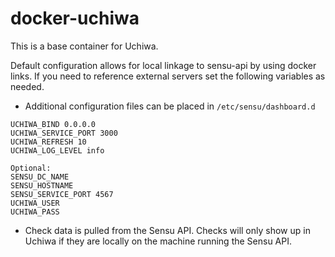 docker-uchiwa
============

This is a base container for Uchiwa. 

Default configuration allows for local linkage to sensu-api by using docker links.  If you need to reference external servers set the following variables as needed.

* Additional configuration files can be placed in ```/etc/sensu/dashboard.d```

```    
UCHIWA_BIND 0.0.0.0
UCHIWA_SERVICE_PORT 3000
UCHIWA_REFRESH 10
UCHIWA_LOG_LEVEL info

Optional:
SENSU_DC_NAME
SENSU_HOSTNAME
SENSU_SERVICE_PORT 4567
UCHIWA_USER
UCHIWA_PASS
```

* Check data is pulled from the Sensu API.  Checks will only show up in Uchiwa if they are locally on the machine running the Sensu API.
